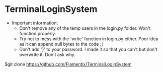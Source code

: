 # TerminalLoginSystem


- Important information:
  - Don't remove any of the temp users in the login.py folder. Won't function properly.
  - Try not to mess with the 'write' function in login.py either. Poor idea as it can append null bytes to the code ;(
  - Don't add '}' to your password. I made it so that you can't but don't overwrite it. Don't ask why.
  
$git clone https://github.com/Flamentix/TerminalLoginSystem
